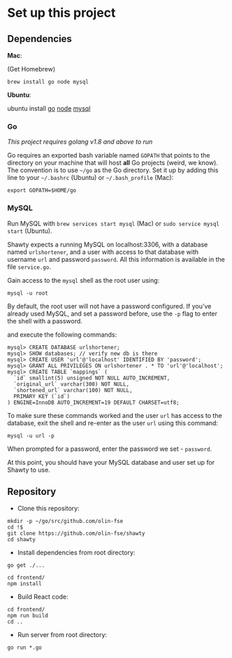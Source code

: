 # Set up this project

## Dependencies

**Mac**:

(Get Homebrew)

```
brew install go node mysql
```

**Ubuntu**:

ubuntu install [go](http://www.hostingadvice.com/how-to/install-golang-on-ubuntu/) [node](http://www.hostingadvice.com/how-to/install-nodejs-ubuntu-14-04/) [mysql](https://support.rackspace.com/how-to/installing-mysql-server-on-ubuntu/)

### Go

*This project requires golang v1.8 and above to run*

Go requires an exported bash variable named `GOPATH` that points to the directory on your machine that will host **all** Go projects (weird, we know). The convention is to use `~/go` as the Go directory. Set it up by adding this line to your `~/.bashrc` (Ubuntu) or `~/.bash_profile` (Mac):

```
export GOPATH=$HOME/go
```

### MySQL

Run MySQL with `brew services start mysql` (Mac) or `sudo service mysql start` (Ubuntu).

Shawty expects a running MySQL on localhost:3306, with a database named `urlshortener`, and a user with access to that database with username `url` and password `password`. All this information is available in the file `service.go`.

Gain access to the `mysql` shell as the root user using:

```
mysql -u root
```

By default, the root user will not have a password configured. If you've already used MySQL, and set a password before, use the `-p` flag to enter the shell with a password. 

and execute the following commands:

```
mysql> CREATE DATABASE urlshortener;
mysql> SHOW databases; // verify new db is there
mysql> CREATE USER 'url'@'localhost' IDENTIFIED BY 'password';
mysql> GRANT ALL PRIVILEGES ON urlshortener . * TO 'url'@'localhost';
mysql> CREATE TABLE `mappings` (
  `id` smallint(5) unsigned NOT NULL AUTO_INCREMENT,
  `original_url` varchar(300) NOT NULL,
  `shortened_url` varchar(100) NOT NULL,
  PRIMARY KEY (`id`)
) ENGINE=InnoDB AUTO_INCREMENT=19 DEFAULT CHARSET=utf8;
```

To make sure these commands worked and the user `url` has access to the database, exit the shell and re-enter as the user `url` using this command:

```
mysql -u url -p
```

When prompted for a password, enter the password we set - `password`.

At this point, you should have your MySQL database and user set up for Shawty to use.

## Repository


- Clone this repository:

```
mkdir -p ~/go/src/github.com/olin-fse
cd !$
git clone https://github.com/olin-fse/shawty
cd shawty
```

- Install dependencies from root directory:

```
go get ./...

cd frontend/
npm install
```

- Build React code:

```
cd frontend/
npm run build
cd ..
```

- Run server from root directory:

```
go run *.go
```
